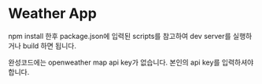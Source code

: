 # Weather App
npm install 한후 package.json에 입력된 scripts를 참고하여 dev server를 실행하거나 build 하면 됩니다.

완성코드에는 openweather map api key가 없습니다. 본인의 api key를 입력하셔야 합니다.